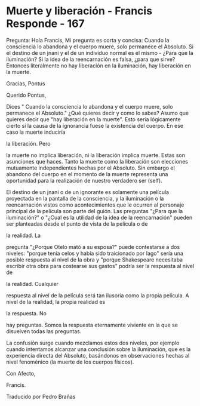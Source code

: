 # Muerte y liberación - Francis Responde - 167

Pregunta: Hola Francis, Mi pregunta es corta y concisa: Cuando la consciencia lo abandona y el cuerpo muere, solo permanece el Absoluto. Si el destino de un jnani y el de un individuo normal es el mismo - &iquest;Para que la iluminaci&oacute;n? Si la idea de la reencarnaci&oacute;n es falsa, &iquest;para que sirve? Entonces literalmente no hay liberaci&oacute;n en la iluminaci&oacute;n, hay liberaci&oacute;n en la muerte. 

Gracias, Pontus

Querido Pontus,

Dices &quot; Cuando la consciencia lo abandona y el cuerpo muere, solo permanece el Absoluto.&quot; &iquest;Qu&eacute; quieres decir y como lo sabes? Asumo que quieres decir que &quot;hay liberaci&oacute;n en la muerte&quot;. Esto ser&iacute;a l&oacute;gicamente cierto si la causa de la ignorancia fuese la existencia del cuerpo. En ese caso la muerte inducir&iacute;a 

la liberaci&oacute;n. Pero

 la muerte no implica liberaci&oacute;n, ni la liberaci&oacute;n implica muerte. Estas son asunciones que haces. Tanto la muerte como la liberaci&oacute;n son elecciones mutuamente independientes hechas por el Absoluto. Sin embargo el abandono del cuerpo en el momento de la muerte representa una oportunidad para la realizaci&oacute;n de nuestro verdadero ser (self).

El destino de un jnani o de un ignorante es solamente una pel&iacute;cula proyectada en la pantalla de la consciencia, y la iluminaci&oacute;n o la reencarnaci&oacute;n vistos como acontecimientos que le ocurren al personaje principal de la pel&iacute;cula son parte del gui&oacute;n. Las preguntas &quot;&iquest;Para que la iluminaci&oacute;n?&quot; o &quot;&iquest;Cual es la utilidad de la idea de la reencarnaci&oacute;n&quot; pueden ser planteadas desde el punto de vista de la pel&iacute;cula o de 

la realidad. La

 pregunta &quot;&iquest;Porque Otelo mat&oacute; a su esposa?&quot; puede contestarse a dos niveles: &quot;porque ten&iacute;a celos y hab&iacute;a sido traicionado por Iago&quot; ser&iacute;a una posible respuesta al nivel de la obra y &quot;porque Shakespeare necesitaba escribir otra obra para costearse sus gastos&quot; podr&iacute;a ser la respuesta al nivel de 

la realidad. Cualquier

 respuesta al nivel de la pel&iacute;cula ser&aacute; tan ilusoria como la propia pel&iacute;cula. A nivel de la realidad, la propia realidad es 

la respuesta. No

 hay preguntas. Somos la respuesta eternamente viviente en la que se disuelven todas las preguntas.

La confusi&oacute;n surge cuando mezclamos estos dos niveles, por ejemplo cuando intentamos alcanzar una conclusi&oacute;n sobre la iluminaci&oacute;n, que es la experiencia directa del Absoluto, bas&aacute;ndonos en observaciones hechas al nivel fenom&eacute;nico (la muerte de los cuerpos f&iacute;sicos).

Con Afecto,

Francis.

Traducido por Pedro Bra&ntilde;as

